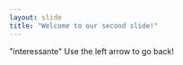 ```yaml
---
layout: slide
title: "Welcome to our second slide!"
---
```

"interessante"
Use the left arrow to go back!

